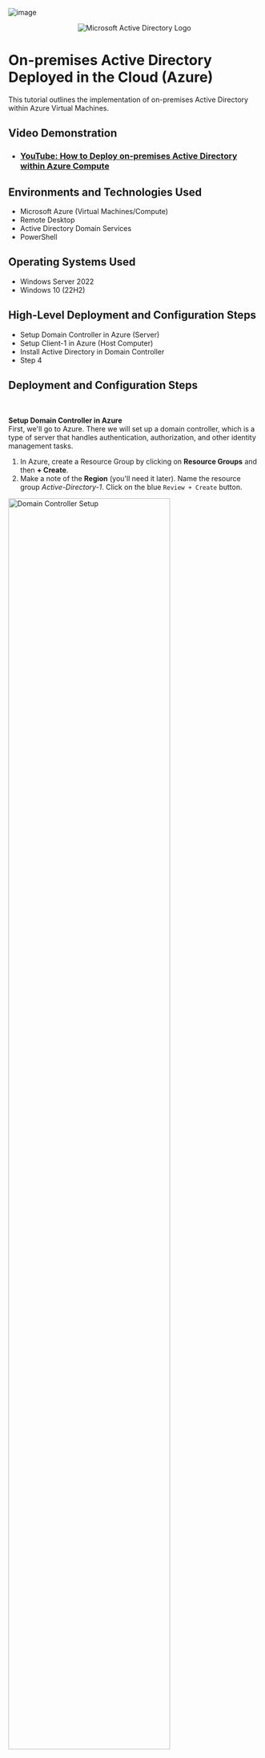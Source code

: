 ![image](https://github.com/user-attachments/assets/5c340900-dc0d-41c6-aa9e-49c0022d09e4)<p align="center">
<img src="https://i.imgur.com/pU5A58S.png" alt="Microsoft Active Directory Logo"/>
</p>

<h1>On-premises Active Directory Deployed in the Cloud (Azure)</h1>
This tutorial outlines the implementation of on-premises Active Directory within Azure Virtual Machines.<br />


<h2>Video Demonstration</h2>

- ### [YouTube: How to Deploy on-premises Active Directory within Azure Compute](https://www.youtube.com)

<h2>Environments and Technologies Used</h2>

- Microsoft Azure (Virtual Machines/Compute)
- Remote Desktop
- Active Directory Domain Services
- PowerShell

<h2>Operating Systems Used </h2>

- Windows Server 2022
- Windows 10 (22H2)

<h2>High-Level Deployment and Configuration Steps</h2>

- Setup Domain Controller in Azure (Server)
- Setup Client-1 in Azure (Host Computer)
- Install Active Directory in Domain Controller
- Step 4

<h2>Deployment and Configuration Steps</h2></br>

<b>Setup Domain Controller in Azure</b></br>
First, we'll go to Azure. There we will set up a domain controller, which is a type of server that handles authentication, authorization, and other identity management tasks.
1. In Azure, create a Resource Group by clicking on <b>Resource Groups</b> and then <b>+ Create</b>.
2. Make a note of the <b>Region</b> (you'll need it later). Name the resource group <em>Active-Directory-1</em>. Click on the blue `Review + Create` button.

<p>
<img src="https://github.com/user-attachments/assets/37b4b6a7-b450-419f-a136-b867bbc70f19" height="80%" width="80%" alt="Domain Controller Setup"/>
</p></br>

<b>Create a Virtual Network</b></br>
Next, we'll need to create a Virtual Network. We'll need this in order to tie the domain controller and the client computer in a network.
1. In Azure, enter "virtual networks" in the search bar and select.
2. Click the <b>+ Create</b> tab. Name the virtual network <em>Active-Directory-VNet</em>.
3. Make sure the resource group is <em>Active-Directory-1</em> and that the selected Region is the same as the Resource Group's.
4. Click on the blue `Review + Create` button and then `Create`.

<p>
<img src="https://github.com/user-attachments/assets/86255197-2661-4b56-8401-9f0bae7e2385" height="80%" width="80%" alt="Virtual Network Setup"/>
</p></br>

<b>Create the Domain Controller VM</b></br>
Now we'll create a virtual machine that will serve as the domain controller.
1. In Azure, navigate to "virtual machines". Click on the <b>+ Create</b> tab and select <b>Azure virtual machine</b>.
2. Make sure the resource group is <em>Active-Directory-1</em>. Name the VM <b>DC-1</b> and make sure the selected Region is the same as the Resource Group's.
3. For <b>Image</b> select <b>Windows Server 2022 Datacenter</b>. For size, select a size that has at least 2 vcpus.
4. Should the username and password be the same as the client-1 machine? Click `Next` until you get to the <b>Networking</b> section.
5. In the <b>Networking</b> section, make sure the <b>Virtual network</b> is <em>Active-Directory-VNet</em>.
6. Click on the blue `Review + Create` button and then `Create`.

<p>
<img src="https://github.com/user-attachments/assets/3e16cc92-a486-47d2-ad01-a11670d8189d" height="80%" width="80%" alt="Domain Controller Creation"/>
</p></br>


<b>Set Domain Controller’s NIC Private IP address to be static</b></br>
In order to avoid disrupting clients' hability to connect to the domain controller, we need a static domain controller IP.
1. In Azure, enter <em>virtual machines</em> in the search bar and click on the <b>DC-1</b> name.
2. On the left-side panel, click on <b>Networking</b> > <b>Network settings</b>
3. Click on the <b>Network interface / IP configuration</b> link at the top
4. In the <b>IP Settings</b> section, click on the <b>Name</b> at the bottom (in this case it's <em>ipconfig1</em>).
5. Select the <b>Static</b> radial button and click `Save`.

<p>
<img src="https://github.com/user-attachments/assets/bc764d2d-8acd-47d9-9f5a-f9317086f656" height="80%" width="80%" alt="Domain Controller NIC"/>
</p></br>


<b>Disable Windows Firewall</b></br>
For testing connectivity, we need to disable Windows Firewall.
1. In the domain controller virtual machine, type <b>wf.msc</b> in the search box and select.
2. Click the link that says <b>Windows Defender Firewall Properties</b>
3. In the `Domain Profile` tab, change the <b>Firewall state</b> to <b>Off</b>
4. In the `Private Profile` tab, change the <b>Firewall state</b> to <b>Off</b>
5. In the `Public Profile` tab, change the <b>Firewall state</b> to <b>Off</b>
6. Click `Apply` and `OK`. Close the <b>Firewall</b> window.

<p>
<img src="https://github.com/user-attachments/assets/69c8f95e-71c7-4899-855e-256e9301befe" height="80%" width="80%" alt="Disable Windows Firewall"/>
</p></br>


<b>Set up <b>Client-1</b> in Azure</b></br>
Now we'll create the Client VM. We'll name it <b>Client-1</b>
1. Back in Azure, create a VM that's in the same <b>Resource Group</b> and <b>Region</b> as the domain controller.
2. We'll use the same <b>Username</b> and <b>Password</b> as the domain controller.
3. For <b>Image</b> select <b>Windows 10 Pro</b>. For size, select a size that has at least 2 vcpus.
4. Click on the blue `Review + Create` button and then `Create`.

<p>
<img src="https://github.com/user-attachments/assets/8ef72746-0415-409c-ad2c-2698cd85c06d" height="80%" width="80%" alt="Set up Client-1"/>
</p></br>

<b>Set Client-1’s DNS settings to DC-1’s Private IP address</b></br>
Now we need to get Client-1 in the same network as DC-1
1. Back in Azure, type <b>Virtual Machines</b> in the search bar and click on DC-1
2. In the window that will open, look for DC-1's Private IP address under <b>Networking</b> and take note of it.
3. In Azure still, go back to the Virtual machines window and click <b>Client-1</b>
4. On the left side, under <b>Networking</b>, click on <b>Network settings</b> 
5. Go to the <b>Network interface / IP configuration</b> link at the top and click it
6. Click on <b>DNS servers</b> on the left side panel
7. Click on <b>Custom</b> and type DC-1's private IP address in the box. In this case it's 10.0.0.4. Click `Save`.

<p>
<img src="https://github.com/user-attachments/assets/711634b9-28e6-4d8e-8b18-c2f20f68a404" height="80%" width="80%" alt="Change DNS Settings"/>
</p></br>


<b>Restart Client-1</b></br>
Back in the <b>Virtual Machines</b> window, tick the box next to the <b>Client-1</b> vm and click `Restart` at the top

<p>
<img src="https://github.com/user-attachments/assets/82d92f53-a57e-4bb0-b885-8eddea29c859" height="80%" width="80%" alt="Restart Client-1"/>
</p></br>


<b>Ping the Domain Controller from Client-1</b></br>
Now we need to verify that Client-1 and DC-1 are on the same network
1. Remote into the <b>Client-1</b> vm
2. Open <b>Windows Powershell</b> by typing <em>Powershell</em> in the search bar and select <b>Run as administrator</b>
3. Type `ping 10.0.0.4` and press <b>Enter</b>. You should see four replies from <b>DC-1</b>

<p>
<img src="https://github.com/user-attachments/assets/916cc4c5-c26c-4265-98cb-ce49aaa7236c" height="80%" width="80%" alt="Ping DC-1"/>
</p></br>


<b>View Client-1's Network Configurations</b></br>
To further verify that <b>Client-1</b> is on the same network as <b>DC-1</b>:
1. While still in <b>Windows Powershell</b> type `ipconfig /all` and press <b>Enter</b>
2. Look for <b>DNS Servers</b> at the bottom and you'll see <b>DC-1's</b> Private IP address
3. To exit <b>Powershell</b> you can type <b>exit</b> and press <b>Enter</b> or just close the window


<p>
<img src="https://github.com/user-attachments/assets/8b485c3a-2b91-413a-af04-c6df105633e4" height="80%" width="80%" alt="Network Configurations"/>
</p></br>


<b>Installing Active Directory</b></br>
Now that we have the <b>Client-1</b> VM connected to the Domain Controller, we will install Active Directory on DC-1
1. Type <em>Server Manager</em> in the search box and select
2. Click on selection number 2, <b>Add roles and features</b>
3. Click `Next` until you get to the <b>Server Roles</b> section
4. On the <b>Server Roles</b> section click on <b>Active Directory Domain Services</b>
5. A window will open. Click the `Add Features` button. The window will close.
6. Click `Next` on the <b>Server Roles</b> section and again until you get to the <b>Confirmation</b> section
7. In the <b>Confirmation</b> section check the box that says <em>Restart the destination server automatically if required</em>
8. Click `Yes` on the pop-up window, and click `Install`. Once finished, click `Close`.


<p>
<img src="https://github.com/user-attachments/assets/d9eee87e-b780-4c1e-a1c6-7bf1cfb224ea" height="80%" width="80%" alt="Installing AD"/>
</p></br>


<b>Promote the DC-1 VM/Server as a Domain Controller</b></br>
Now we'll make <b>DC-1</b> a Domain Controller, which is a server that hosts the Active Directory Domain Services
1. On the <b>Server Manager</b> window you will see a yellow notifications triangle at the top. Click on it and click the link that says <em>Promote this server to a domain controller</em>.
2. On the <b>Active Directory Domain Services Configuration Wizard</b> window click on the <b>Add a new forest</b> radial button
3. In the <b>Root domain name:</b> box type <em>mydomain.com</em> and click `Next`
4. In the <b>Domain Controller Options</b> section enter a password and confirm. Click `Next`.
5. In the <b>DNS Options</b> section UNCHECK the <b>Create DNS delegation</b> box. Click `Next`.
6. In the “DNS Options” section UNCHECK the “Create DNS delegation” box. Click “Next”
7. Click `Next` until you get to the <b>Prerequisites Check</b> section
8. Once done running the prerequisites check, click `Install`
9. When done, the VM will restart automatically, therefore you will have to remote in again

<p>
<img src="https://github.com/user-attachments/assets/e2b888b3-434f-4454-ba82-a216f8698b0e" height="80%" width="80%" alt="Promoting DC-1"/>
</p></br>


<b>Logging into DC-1 as a domain user</b></br>
Now we'll log in to <b>DC-1</b> as a domain user by using <em>mydomain.com\your username</em>
1. Remote in to <b>DC-1</b>
2. For <b>Username</b> type <em>mydomain.com\your username</em> and use the password you used to create the VM

<p>
<img src="https://github.com/user-attachments/assets/a3fd60ef-8822-4208-bf76-f2b21ebe3306" height="80%" width="80%" alt="Domain User Login"/>
</p></br>

<p>
<img src="https://github.com/user-attachments/assets/dd2dff72-6ae0-4032-9629-3b5354a7dcb1" height="80%" width="80%" alt="DC-1 Login"/>
</p></br>

<b>Create Organizational Units within the domain</b></br>
Organizational Units are containers used to organize and manage users, computers, groups, and other objects
1. Type <em>Active Directory Users and Computers</em> in the search box and select
2. On the left side-panel of the window, right-click on <b>mydomain.com</b> and select `New` > `Organizational Unit`
3. Type <b>_EMPLOYEES</b> in the <b>Name</b> box and click `OK`
4. Right-click once more on <b>mydomain.com</b> and select `New` > `Organizational Unit`
5. Type <b>_ADMINS</b> in the <b>Name</b> box and click `OK`
6. Right-click on <b>mydomain.com</b> and click `Refresh` in order to organize the folders

<p>
<img src="https://github.com/user-attachments/assets/f1f31fee-e979-4d95-9443-0fc966ad261e" height="80%" width="80%" alt="Organizational Units"/>
</p></br>


<b>Create a Domain Admin user within the domain</b></br>
The Domain Administrator in Active Directory has the highest level of access and control over the network domain. 
Let's create a new employee/administrator named <b>Jane Doe</b>.
1. Right-click on the <b>_ADMINS</b> folder and select `New` > `User`
2. Under <b>First name</b> type <em>Jane</em>, <b>Last name</b> will be <em>Doe</em>. <b>User logon name</b> will be <em>jane_admin</em>. Click `Next`.
3. For simplicity's sake, use the same password used when creating the VM.
4. UNCHECK the box that says <b>User must change password at next logon</b> and CHECK the box that says <b>Password never expires</b>
5. Click `Next` and `Finish`

<p>
<img src="https://github.com/user-attachments/assets/010663b9-761a-4ee2-b125-2e315c2fcb87" height="80%" width="80%" alt="Domain Admin"/>
</p></br>


<b>Add jane_admin to the Domain Admins Security Group</b></br>
Now that Jane Doe is in the <b>_ADMINS</b> organizational unit, we need to add her to the <b>Domain Admins</b> Security Group.
1. Back in the <b>Active Directory Users and Computers</b> window, click on the <b>_ADMINS</b> folder
2. Inside the right side-panel, right-click the username <b>Jane Doe</b> and select `Properties`
3. Click on the `Member Of` tab and click `Add`
4. Type <em>Domain Admins</em> in the <b>Enter the object names to select (examples)</b> box.
5. Click `Check Names` and click `OK`
6. In the <b>Jane Doe Properties</b> window, click `Apply` and then `OK`

<p>
<img src="https://github.com/user-attachments/assets/20e55d6c-4844-4224-8574-6f9ffb44b1b8" height="80%" width="80%" alt="Domain Admin SG"/>
</p></br>


<b>Log out of DC-1 and log back in as mydomain.com\jane_admin</b></br>
Use <b>jane_admin</b> as your admin account from now on

<p>
<img src="https://github.com/user-attachments/assets/6a022d87-7277-40d1-a061-c76a4e702e4e" height="80%" width="80%" alt="Logging in as Admin"/>
</p></br>


<b>Join Client-1 to your domain (mydomain.com)</b></br>

1. Log in to the <b>Client-1</b> VM as the original local admin
2. Once logged in, right-click on the <b>Start</b> icon and select <b>System</b>
3. On the right side of the window you will see a link that says <b>Rename this PC (advanced)</b>, click it
4. A window will open named <b>System Properties</b>, click on `Change`
5. A window named <b>Computer Name/Domain Changes</b> will open. Select <b>Domain</b> and type <em>mydomain.com</em>. Click `OK`
6. A <b>Windows Security</b> window will open. Type <em>mydomain.com\jane_admin</em> as User name and then type your password. Click `OK`.
7. A pop-up window will appear (most likely behind another window) that says <b>Welcome to the mydomain.com domain.</b> Click `OK`.
8. Another pop-up window will appear that says <b>You must restart your computer to apply these changes</b>. Click `OK`.
9. Click `Close` in the <b>System Properties</b> window. Close the <b>Settings</b> window.
10. Click on `Restart Now`

<p>
<img src="https://github.com/user-attachments/assets/6d34e54c-fdae-4d5a-af62-a6c96c39c6d1" height="80%" width="80%" alt="Joining Client-1 to the Domain"/>
</p></br>


<b>Verify Client-1 shows up in Active Directory Users and Computers</b></br>

1. Back in the DC-1 VM, go to <b>Active Directory Users and Computers</b>
2. Expand <b>mydomain.com</b>, click on the <b>Computers</b> folder and you should see <b>Client-1</b> on the right side-panel.
3. On the right side of the window you will see a link that says <b>Rename this PC (advanced)</b>, click it
Create a new OU named “_CLIENTS” and drag Client-1 into there
<p>
<img src="https://github.com/user-attachments/assets/82ff4f85-e165-447c-a1ea-06edbc4921cc" height="80%" width="80%" alt="Client-1 in AD"/>
</p></br>


<b>Create a new Organizational Unit _CLIENTS and drag Client-1 into it</b></br>

1. Right-click on <b>mydomain.com</b> and select `New` > `Organizational Unit`
2. Type <b>_CLIENTS</b> in the <b>Name</b> box and click `OK`
3. Right-click on <b>mydomain.com</b> and click `Refresh` in order to organize the folders
4. Click on the <b>Computers</b> folder in order to see <b>Client-1</b> on the right side-panel
5. Drag <b>Client-1</b> to the <b>_CLIENTS</b> folder
6. A window will open titled <b>Active Directory Domain Services</b>. Click `Yes`.

<p>
<img src="https://github.com/user-attachments/assets/085555f7-229f-4a7f-97eb-2def9876716b" height="80%" width="80%" alt="Move Client-1"/>
</p></br>

7. Click on the <b>_CLIENTS</b> folder to confirm the move

<p>
<img src="https://github.com/user-attachments/assets/5af1cfbc-8adf-4dbb-8dbe-eb212b8222d3" height="80%" width="80%" alt="Confirm Client-1 Move"/>
</p></br>


<b>Set up Remote Desktop for non-administrative users on Client-1</b></br>

1. Log into <b>Client-1</b> as <em>mydomain.com\jane_admin</em>
2. Right-click on the <b>Start</b> icon and select <b>System</b>
3. Click on the <b>Remote desktop</b> link on the right side
4. Click on the link at the bottom that says <b>Select users that can remotely access this PC</b>. Click `Add`.
5. In the <b>Select Users or Groups</b> window, type <em>Domain Users</em> and click on `Check Names`. Click `OK`.
6. Back in the <b>Remote Desktop Users</b> window, click `OK`

<p>
<img src="https://github.com/user-attachments/assets/7f7affc3-e6ca-4e92-be18-b7a3735de6a7" height="80%" width="80%" alt="Non-Admin Setup"/>
</p></br>


<b>Create additional users and attempt to log into Client-1 with one of the users</b></br>

1. Log into <b>DC-1</b> as <em>mydomain.com\jane_admin</em>
2. Open <b>Windows PowerShell ISE</b> as an administrator
3. Click on the blue arrow next to the word <b>script</b> to open the script pane
4. Create a new file and paste the contents of the [script](https://github.com/derickayala25/derickayala25/blob/main/Generate-Names-Create-Users.txt) into it
5. In the <b>Select Users or Groups</b> window, type <em>Domain Users</em> and click on `Check Names`. Click `OK`.
6. Back in the <b>Remote Desktop Users</b> window, click `OK`

<p>
<img src="https://github.com/user-attachments/assets/7f7affc3-e6ca-4e92-be18-b7a3735de6a7" height="80%" width="80%" alt="Non-Admin Setup"/>
</p></br>


Generate-Names-Create-Users.txt

https://github.com/derickayala25/derickayala25/blob/main/Generate-Names-Create-Users.txt

